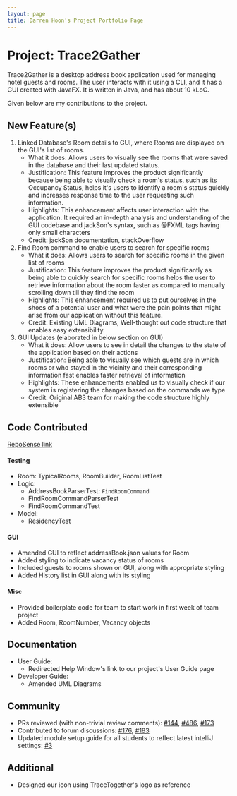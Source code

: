 ```yaml
---
layout: page
title: Darren Hoon's Project Portfolio Page
---
```


# Project: Trace2Gather

Trace2Gather is a desktop address book application used for managing hotel guests and rooms. The user interacts with it using a CLI, and it has a GUI created with JavaFX. It is written in Java, and has about 10 kLoC.

Given below are my contributions to the project.

## New Feature(s)
  1. Linked Database's Room details to GUI, where Rooms are displayed on the GUI's list of rooms.
        * What it does: Allows users to visually see the rooms that were saved in the database and their last updated status.
        * Justification: This feature improves the product significantly because being able to visually check a room's status, such as its Occupancy Status, helps it's users to identify a room's status quickly and increases response time to the user requesting such information.
        * Highlights: This enhancement affects user interaction with the application. It required an in-depth analysis and understanding of the GUI codebase and jackSon's syntax, such as @FXML tags having only small characters
        * Credit: jackSon documentation, stackOverflow
  2. Find Room command to enable users to search for specific rooms
        * What it does: Allows users to search for specific rooms in the given list of rooms
        * Justification: This feature improves the product significantly as being able to quickly search for specific rooms helps the user to retrieve information about the room faster as compared to manually scrolling down till they find the room
        * Highlights: This enhancement required us to put ourselves in the shoes of a potential user and what were the pain points that might arise from our application without this feature.
        * Credit: Existing UML Diagrams, Well-thought out code structure that enables easy extensibility.
  3. GUI Updates (elaborated in below section on GUI)
        * What it does: Allow users to see in detail the changes to the state of the application based on their actions
        * Justification: Being able to visually see which guests are in which rooms or who stayed in the vicinity and their corresponding information fast enables faster retrieval of information
        * Highlights: These enhancements enabled us to visually check if our system is registering the changes based on the commands we type
        * Credit: Original AB3 team for making the code structure highly extensible

## Code Contributed
[RepoSense link](https://nus-cs2103-ay2122s1.github.io/tp-dashboard/?search=t13-3&sort=groupTitle&sortWithin=title&since=2021-09-17&timeframe=commit&mergegroup=&groupSelect=groupByRepos&breakdown=false&tabOpen=true&tabType=authorship&tabAuthor=darrenhoon&tabRepo=AY2122S1-CS2103T-T13-3%2Ftp%5Bmaster%5D&authorshipIsMergeGroup=false&authorshipFileTypes=docs~functional-code~test-code&authorshipIsBinaryFileTypeChecked=false)

#### Testing
* Room: TypicalRooms, RoomBuilder, RoomListTest
* Logic:
    * AddressBookParserTest: `FindRoomCommand`
    * FindRoomCommandParserTest
    * FindRoomCommandTest
* Model:
    * ResidencyTest


#### GUI
* Amended GUI to reflect addressBook.json values for Room
* Added styling to indicate vacancy status of rooms
* Included guests to rooms shown on GUI, along with appropriate styling
* Added History list in GUI along with its styling

#### Misc
* Provided boilerplate code for team to start work in first week of team project
* Added Room, RoomNumber, Vacancy objects


## Documentation
* User Guide:
  * Redirected Help Window's link to our project's User Guide page
* Developer Guide:
    * Amended UML Diagrams

## Community
* PRs reviewed (with non-trivial review comments): [\#144](https://github.com/nus-cs2103-AY2122S1/ip/pull/144), [\#486](https://github.com/nus-cs2103-AY2122S1/ip/pull/486), [\#173](https://github.com/nus-cs2103-AY2122S1/ip/pull/173)
* Contributed to forum discussions: [\#176](https://github.com/nus-cs2103-AY2122S1/forum/issues/176), [\#183](https://github.com/nus-cs2103-AY2122S1/forum/issues/183)
* Updated module setup guide for all students to reflect latest intelliJ settings: [\#3](https://github.com/se-edu/guides/pull/3)

## Additional
* Designed our icon using TraceTogether's logo as reference
